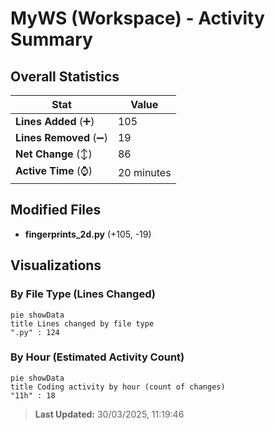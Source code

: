 # MyWS (Workspace) - Activity Summary 

## Overall Statistics

| Stat                   | Value                                                             |
| ---------------------- | ----------------------------------------------------------------- |
| **Lines Added** (➕)   | 105                                          |
| **Lines Removed** (➖) | 19                                        |
| **Net Change** (↕)    | 86                |
| **Active Time** (⌚)   | 20 minutes |


## Modified Files
- **fingerprints_2d.py** (+105, -19)

## Visualizations

### By File Type (Lines Changed)

```mermaid
pie showData
title Lines changed by file type
".py" : 124
```

### By Hour (Estimated Activity Count)

```mermaid
pie showData
title Coding activity by hour (count of changes)
"11h" : 18
```


> **Last Updated:** 30/03/2025, 11:19:46